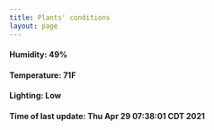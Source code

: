 ```yaml
---
title: Plants' conditions
layout: page
---
```



#### Humidity: 49%
#### Temperature: 71F
#### Lighting: Low
#### Time of last update: Thu Apr 29 07:38:01 CDT 2021
